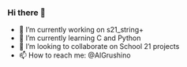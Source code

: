 ### Hi there 👋

- 🔭 I’m currently working on s21_string+
- 🌱 I’m currently learning C and Python
- 👯 I’m looking to collaborate on School 21 projects
- 📫 How to reach me: @AlGrushino
